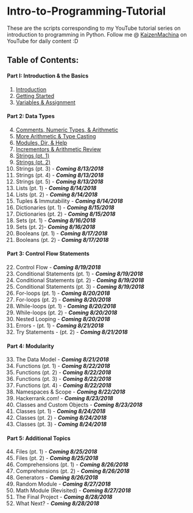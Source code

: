 # Intro-to-Programming-Tutorial
These are the scripts corresponding to my YouTube tutorial series on introduction to programming in Python.
Follow me @ [KaizenMachina](https://www.youtube.com/channel/UCMhsEEaVC8ldnOnSXO6SBvg "My Channel :D") on YouTube for daily content :D

## Table of Contents:

#### Part I: Introduction & the Basics
1. [Introduction](https://www.youtube.com/watch?v=2b42Q-30dxA)
2. [Getting Started](https://www.youtube.com/watch?v=Yodu4tjDWQA)
3. [Variables & Assignment](https://www.youtube.com/watch?v=Vou_0U2jrzY)

#### Part 2: Data Types
4. [Comments, Numeric Types, & Arithmetic](https://www.youtube.com/watch?v=jxPW8sx5y3o)
5. [More Arithmetic & Type Casting](https://www.youtube.com/watch?v=KQiqCCbeqQQ)
6. [Modules, Dir, & Help](https://www.youtube.com/watch?v=9BpzojeqoBg)
7. [Incrementors & Arithmetic Review](https://www.youtube.com/watch?v=uU6scs5zGQg)
8. [Strings (pt. 1)](https://www.youtube.com/watch?v=Ql6YkkEqcq4)
9. [Strings (pt. 2)](https://www.youtube.com/watch?v=K9ZjVv7Nt1U)
10. Strings (pt. 3) - **_Coming 8/13/2018_**
11. Strings (pt. 4) - **_Coming 8/13/2018_**
12. Strings (pt. 5) - **_Coming 8/13/2018_**
13. Lists (pt. 1) - **_Coming 8/14/2018_**
14. Lists (pt. 2) - **_Coming 8/14/2018_**
15. Tuples & Immutability - **_Coming 8/14/2018_**
16. Dictionaries (pt. 1) - **_Coming 8/15/2018_**
17. Dictionaries (pt. 2) - **_Coming 8/15/2018_**
18. Sets (pt. 1) - **_Coming 8/16/2018_**
19. Sets (pt. 2)- **_Coming 8/16/2018_**
20. Booleans (pt. 1) - **_Coming 8/17/2018_**
21. Booleans (pt. 2) - **_Coming 8/17/2018_**

#### Part 3: Control Flow Statements
22. Control Flow - **_Coming 8/19/2018_**
23. Conditional Statements (pt. 1) - **_Coming 8/19/2018_**
24. Conditional Statements (pt. 2) - **_Coming 8/19/2018_**
25. Conditional Statements (pt. 3) - **_Coming 8/19/2018_**
26. For-loops (pt. 1) - **_Coming 8/20/2018_**
27. For-loops (pt. 2) - **_Coming 8/20/2018_**
28. While-loops (pt. 1) - **_Coming 8/20/2018_**
29. While-loops (pt. 2) - **_Coming 8/20/2018_**
30. Nested Looping - **_Coming 8/20/2018_**
31. Errors - (pt. 1) - **_Coming 8/21/2018_**
32. Try Statements - (pt. 2) - **_Coming 8/21/2018_**

#### Part 4: Modularity
33. The Data Model - **_Coming 8/21/2018_**
34. Functions (pt. 1) - **_Coming 8/22/2018_**
35. Functions (pt. 2) - **_Coming 8/22/2018_**
36. Functions (pt. 3) - **_Coming 8/22/2018_**
37. Functions (pt. 4) - **_Coming 8/22/2018_**
38. Namespaces & Scope - **_Coming 8/22/2018_**
39. Hackerrank.com! - **_Coming 8/23/2018_**
40. Classes and Custom Objects - **_Coming 8/23/2018_**
41. Classes (pt. 1) - **_Coming 8/24/2018_**
42. Classes (pt. 2) - **_Coming 8/24/2018_**
43. Classes (pt. 3) - **_Coming 8/24/2018_**

#### Part 5: Additional Topics
44. Files (pt. 1) - **_Coming 8/25/2018_**
45. Files (pt. 2) - **_Coming 8/25/2018_**
46. Comprehensions (pt. 1) - **_Coming 8/26/2018_**
47. Comprehensions (pt. 2) - **_Coming 8/26/2018_**
48. Generators - **_Coming 8/26/2018_**
49. Random Module - **_Coming 8/27/2018_**
50. Math Module (Revisited) - **_Coming 8/27/2018_**
51. The Final Project - **_Coming 8/28/2018_**
52. What Next? - **_Coming 8/28/2018_**

